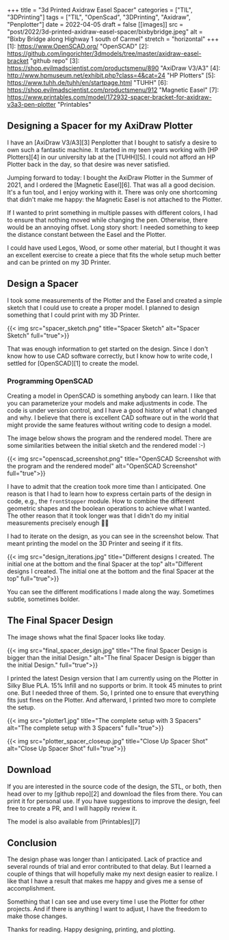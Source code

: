 +++
title = "3d Printed Axidraw Easel Spacer"
categories = ["TIL", "3DPrinting"]
tags = ["TIL", "OpenScad", "3DPrinting", "Axidraw", "Penplotter"]
date = 2022-04-05
draft = false
[[images]]
  src = "post/2022/3d-printed-axidraw-easel-spacer/bixbybridge.jpeg"
  alt = "Bixby Bridge along Highway 1 south of Carmel"
  stretch = "horizontal"
+++
[1]: https://www.OpenSCAD.org/ "OpenSCAD"
[2]: https://github.com/ingorichter/3dmodels/tree/master/axidraw-easel-bracket "github repo"
[3]: https://shop.evilmadscientist.com/productsmenu/890 "AxiDraw V3/A3"
[4]: http://www.hpmuseum.net/exhibit.php?class=4&cat=24 "HP Plotters"
[5]: https://www.tuhh.de/tuhh/en/startpage.html "TUHH"
[6]: https://shop.evilmadscientist.com/productsmenu/912 "Magnetic Easel"
[7]: https://www.printables.com/model/172932-spacer-bracket-for-axidraw-v3a3-pen-plotter "Printables"

## Designing a Spacer for my AxiDraw Plotter

I have an [AxiDraw V3/A3][3] Penplotter that I bought to satisfy a desire to own such a fantastic machine. It started in my teen years working with [HP Plotters][4] in our university lab at the [TUHH][5]. I could not afford an HP Plotter back in the day, so that desire was never satisfied.

Jumping forward to today: I bought the AxiDraw Plotter in the Summer of 2021, and I ordered the [Magnetic Easel][6]. That was all a good decision. It's a fun tool, and I enjoy working with it. There was only one shortcoming that didn't make me happy: the Magnetic Easel is not attached to the Plotter.

If I wanted to print something in multiple passes with different colors, I had to ensure that nothing moved while changing the pen. Otherwise, there would be an annoying offset. Long story short: I needed something to keep the distance constant between the Easel and the Plotter.

I could have used Legos, Wood, or some other material, but I thought it was an excellent exercise to create a piece that fits the whole setup much better and can be printed on my 3D Printer.

## Design a Spacer

I took some measurements of the Plotter and the Easel and created a simple sketch that I could use to create a proper model. I planned to design something that I could print with my 3D Printer.

{{< img src="spacer_sketch.png" title="Spacer Sketch" alt="Spacer Sketch" full="true">}}

That was enough information to get started on the design. Since I don't know how to use CAD software correctly, but I know how to write code, I settled for [OpenSCAD][1] to create the model.

### Programming OpenSCAD

Creating a model in OpenSCAD is something anybody can learn. I like that you can parameterize your models and make adjustments in code. The code is under version control, and I have a good history of what I changed and why. I believe that there is excellent CAD software out in the world that might provide the same features without writing code to design a model.

The image below shows the program and the rendered model. There are some similarities between the initial sketch and the rendered model :-)

{{< img src="openscad_screenshot.png" title="OpenSCAD Screenshot with the program and the rendered model" alt="OpenSCAD Screenshot" full="true">}}

I have to admit that the creation took more time than I anticipated. One reason is that I had to learn how to express certain parts of the design in code, e.g., the `frontStopper` module. How to combine the different geometric shapes and the boolean operations to achieve what I wanted. The other reason that it took longer was that I didn't do my initial measurements precisely enough 🤦‍♂️

I had to iterate on the design, as you can see in the screenshot below. That meant printing the model on the 3D Printer and seeing if it fits.

{{< img src="design_iterations.jpg" title="Different designs I created. The initial one at the bottom and the final Spacer at the top" alt="Different designs I created. The initial one at the bottom and the final Spacer at the top" full="true">}}

You can see the different modifications I made along the way. Sometimes subtle, sometimes bolder.

## The Final Spacer Design

The image shows what the final Spacer looks like today.

{{< img src="final_spacer_design.jpg" title="The final Spacer Design is bigger than the initial Design." alt="The final Spacer Design is bigger than the initial Design." full="true">}}

I printed the latest Design version that I am currently using on the Plotter in Silky Blue PLA. 15% Infill and no supports or brim. It took 45 minutes to print one. But I needed three of them. So, I printed one to ensure that everything fits just fines on the Plotter. And afterward, I printed two more to complete the setup.

{{< img src="plotter1.jpg" title="The complete setup with 3 Spacers" alt="The complete setup with 3 Spacers" full="true">}}

{{< img src="plotter_spacer_closeup.jpg" title="Close Up Spacer Shot" alt="Close Up Spacer Shot" full="true">}}

## Download

If you are interested in the source code of the design, the STL, or both, then head over to my [github repo][2] and download the files from there. You can print it for personal use. If you have suggestions to improve the design, feel free to create a PR, and I will happily review it.

The model is also available from [Printables][7]

## Conclusion

The design phase was longer than I anticipated. Lack of practice and several rounds of trial and error contributed to that delay. But I learned a couple of things that will hopefully make my next design easier to realize. I like that I have a result that makes me happy and gives me a sense of accomplishment.

Something that I can see and use every time I use the Plotter for other projects. And if there is anything I want to adjust, I have the freedom to make those changes.

Thanks for reading. Happy designing, printing, and plotting.
 